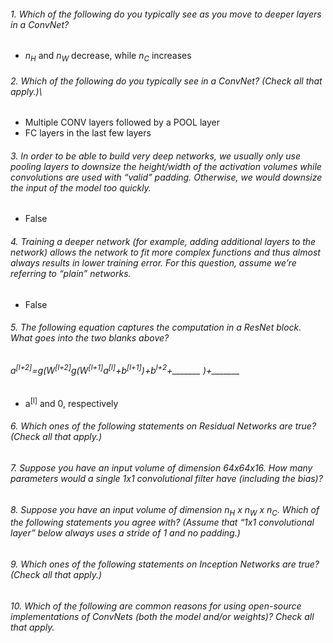 ###### 1. Which of the following do you typically see as you move to deeper layers in a ConvNet?
- *n<sub>H</sub>* and *n<sub>W</sub>* decrease, while *n<sub>C</sub>* increases
###### 2. Which of the following do you typically see in a ConvNet? (Check all that apply.)\
- Multiple CONV layers followed by a POOL layer
- FC layers in the last few layers
###### 3. In order to be able to build very deep networks, we usually only use pooling layers to downsize the height/width of the activation volumes while convolutions are used with “valid” padding. Otherwise, we would downsize the input of the model too quickly.
- False
###### 4. Training a deeper network (for example, adding additional layers to the network) allows the network to fit more complex functions and thus almost always results in lower training error. For this question, assume we’re referring to “plain” networks.
- False
###### 5. The following equation captures the computation in a ResNet block. What goes into the two blanks above?
###### *a<sup>[l+2]</sup>=g(W<sup>[l+2]</sup>g(W<sup>[l+1]</sup>a<sup>[l]</sup>+b<sup>[l+1]</sup>)+b<sup>l+2</sup>+_______ )+_______*
- a<sup>[l]</sup> and 0, respectively
###### 6. Which ones of the following statements on Residual Networks are true? (Check all that apply.)
###### 7. Suppose you have an input volume of dimension 64x64x16. How many parameters would a single 1x1 convolutional filter have (including the bias)?
###### 8. Suppose you have an input volume of dimension *n<sub>H</sub> x n<sub>W</sub> x n<sub>C</sub>*. Which of the following statements you agree with? (Assume that “1x1 convolutional layer” below always uses a stride of 1 and no padding.)
###### 9. Which ones of the following statements on Inception Networks are true? (Check all that apply.)
###### 10. Which of the following are common reasons for using open-source implementations of ConvNets (both the model and/or weights)? Check all that apply.
